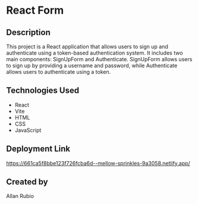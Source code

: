 # React Form 

## Description

This project is a React application that allows users to sign up and authenticate using a token-based authentication system. It includes two main components: SignUpForm and Authenticate. SignUpForm allows users to sign up by providing a username and password, while Authenticate allows users to authenticate using a token.

## Technologies Used 

- React
- Vite
- HTML
- CSS
- JavaScript

## Deployment Link 
https://661ca5f8bbe123f726fcba6d--mellow-sprinkles-9a3058.netlify.app/

## Created by 
Allan Rubio 

